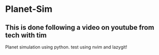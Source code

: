 # Planet-Sim

## This is done following a video on youtube from tech with tim

Planet simulation using python.
test using nvim and lazygit!
